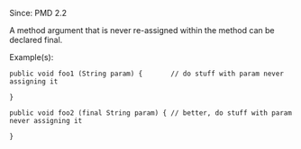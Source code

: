 Since: PMD 2.2

A method argument that is never re-assigned within the method can be declared final.

Example(s):
```
public void foo1 (String param) {       // do stuff with param never assigning it

}

public void foo2 (final String param) { // better, do stuff with param never assigning it

}
```
